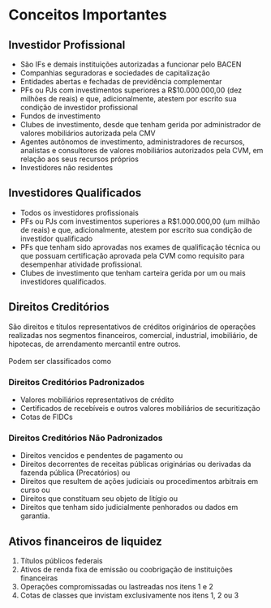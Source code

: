 # Conceitos Importantes <!-- omit in toc -->


## Investidor Profissional
- São IFs e demais instituições autorizadas a funcionar pelo BACEN
- Companhias seguradoras e sociedades de capitalização
- Entidades abertas e fechadas de previdência complementar
- PFs ou PJs com investimentos superiores a R$10.000.000,00 (dez milhões de reais) e que, adicionalmente, atestem por escrito sua condição de investidor profissional
- Fundos de investimento
- Clubes de investimento, desde que tenham gerida por administrador de valores mobiliários autorizada pela CMV
- Agentes autônomos de investimento, administradores de recursos, analistas e consultores de valores mobiliários autorizados pela CVM, em relação aos seus recursos próprios
- Investidores não residentes

## Investidores Qualificados
- Todos os investidores profissionais
- PFs ou PJs com investimentos superiores a R$1.000.000,00 (um milhão de reais) e que, adicionalmente, atestem por escrito sua condição de investidor qualificado
- PFs que tenham sido aprovadas nos exames de qualificação técnica ou que possuam certificação aprovada pela CVM como requisito para desempenhar atividade profissional.
- Clubes de investimento que tenham carteira gerida por um ou mais investidores qualificados.

## Direitos Creditórios
São direitos e títulos representativos de créditos originários de operações realizadas nos segmentos financeiros, comercial, industrial, imobiliário, de hipotecas, de arrendamento mercantil entre outros.<br><br>
Podem ser classificados como 
### Direitos Creditórios Padronizados <!--omit in toc -->
- Valores mobiliários representativos de crédito
- Certificados de recebíveis e outros valores mobiliários de securitização
- Cotas de FIDCs

### Direitos Creditórios Não Padronizados <!-- omit in toc -->
- Direitos vencidos e pendentes de pagamento ou
- Direitos decorrentes de receitas públicas originárias ou derivadas da fazenda pública (Precatórios) ou
- Direitos que resultem de ações judiciais ou procedimentos arbitrais em curso ou
- Direitos que constituam seu objeto de litígio ou 
- Direitos que tenham sido judicialmente penhorados ou dados em garantia.

## Ativos financeiros de liquidez
1. Títulos públicos federais
2. Ativos de renda fixa de emissão ou coobrigação de instituições financeiras
3. Operações compromissadas ou lastreadas nos itens 1 e 2
4. Cotas de classes que invistam exclusivamente nos itens 1, 2 ou 3